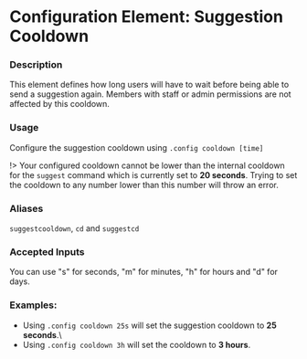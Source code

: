 # Configuration Element: Suggestion Cooldown

### Description
This element defines how long users will have to wait before being able to send a suggestion again.  Members with staff or admin permissions are not affected by this cooldown.

### Usage
Configure the suggestion cooldown using `.config cooldown [time]`

!> Your configured cooldown cannot be lower than the internal cooldown for the `suggest` command which is currently set to **20 seconds**. Trying to set the cooldown to any number lower than this number will throw an error.

### Aliases
`suggestcooldown`, `cd` and `suggestcd`

### Accepted Inputs
You can use "s" for seconds, "m" for minutes, "h" for hours and "d" for days.

### **Examples:**
- Using `.config cooldown 25s` will set the suggestion cooldown to **25 seconds**.\
- Using `.config cooldown 3h` will set the cooldown to **3 hours**.